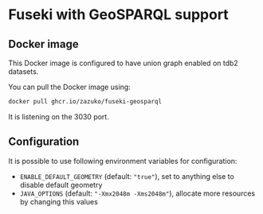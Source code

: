 # Fuseki with GeoSPARQL support

## Docker image

This Docker image is configured to have union graph enabled on tdb2 datasets.

You can pull the Docker image using:

```sh
docker pull ghcr.io/zazuko/fuseki-geosparql
```

It is listening on the 3030 port.

## Configuration

It is possible to use following environment variables for configuration:

- `ENABLE_DEFAULT_GEOMETRY` (default: `"true"`), set to anything else to disable default geometry
- `JAVA_OPTIONS` (default: `"-Xmx2048m -Xms2048m"`), allocate more resources by changing this values
